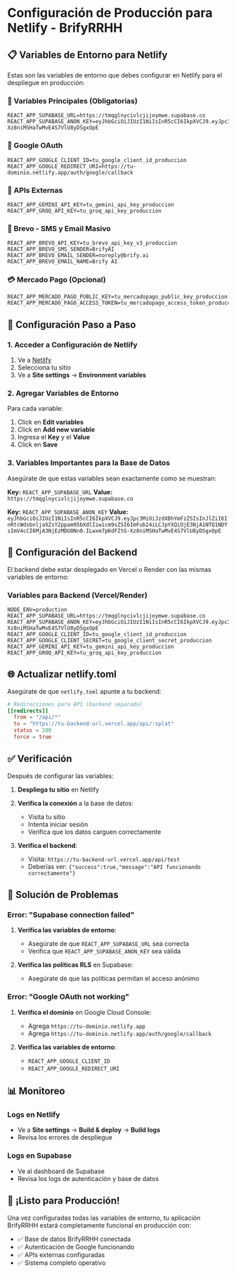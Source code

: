 # Configuración de Producción para Netlify - BrifyRRHH

## 📋 Variables de Entorno para Netlify

Estas son las variables de entorno que debes configurar en Netlify para el despliegue en producción:

### 🔐 Variables Principales (Obligatorias)

```
REACT_APP_SUPABASE_URL=https://tmqglnycivlcjijoymwe.supabase.co
REACT_APP_SUPABASE_ANON_KEY=eyJhbGciOiJIUzI1NiIsInR5cCI6IkpXVCJ9.eyJpc3MiOiJzdXBhYmFzZSIsInJlZiI6InRtcWdsbnljaXZsY2ppam95bXdlIiwicm9sZSI6ImFub24iLCJpYXQiOjE3NjA1NTQ1NDYsImV4cCI6MjA3NjEzMDU0Nn0.ILwxm7pKdFZtG-Xz8niMSHaTwMvE4S7VlU8yDSgxOpE
```

### 🔗 Google OAuth

```
REACT_APP_GOOGLE_CLIENT_ID=tu_google_client_id_produccion
REACT_APP_GOOGLE_REDIRECT_URI=https://tu-dominio.netlify.app/auth/google/callback
```

### 🤖 APIs Externas

```
REACT_APP_GEMINI_API_KEY=tu_gemini_api_key_produccion
REACT_APP_GROQ_API_KEY=tu_groq_api_key_produccion
```

### 📧 Brevo - SMS y Email Masivo

```
REACT_APP_BREVO_API_KEY=tu_brevo_api_key_v3_produccion
REACT_APP_BREVO_SMS_SENDER=BrifyAI
REACT_APP_BREVO_EMAIL_SENDER=noreply@brify.ai
REACT_APP_BREVO_EMAIL_NAME=Brify AI
```

### 💳 Mercado Pago (Opcional)

```
REACT_APP_MERCADO_PAGO_PUBLIC_KEY=tu_mercadopago_public_key_produccion
REACT_APP_MERCADO_PAGO_ACCESS_TOKEN=tu_mercadopago_access_token_produccion
```

## 🚀 Configuración Paso a Paso

### 1. Acceder a Configuración de Netlify

1. Ve a [Netlify](https://app.netlify.com)
2. Selecciona tu sitio
3. Ve a **Site settings** → **Environment variables**

### 2. Agregar Variables de Entorno

Para cada variable:
1. Click en **Edit variables**
2. Click en **Add new variable**
3. Ingresa el **Key** y el **Value**
4. Click en **Save**

### 3. Variables Importantes para la Base de Datos

Asegúrate de que estas variables sean exactamente como se muestran:

**Key:** `REACT_APP_SUPABASE_URL`
**Value:** `https://tmqglnycivlcjijoymwe.supabase.co`

**Key:** `REACT_APP_SUPABASE_ANON_KEY`
**Value:** `eyJhbGciOiJIUzI1NiIsInR5cCI6IkpXVCJ9.eyJpc3MiOiJzdXBhYmFzZSIsInJlZiI6InRtcWdsbnljaXZsY2ppam95bXdlIiwicm9sZSI6ImFub24iLCJpYXQiOjE3NjA1NTQ1NDYsImV4cCI6MjA3NjEzMDU0Nn0.ILwxm7pKdFZtG-Xz8niMSHaTwMvE4S7VlU8yDSgxOpE`

## 🔧 Configuración del Backend

El backend debe estar desplegado en Vercel o Render con las mismas variables de entorno:

### Variables para Backend (Vercel/Render)

```
NODE_ENV=production
REACT_APP_SUPABASE_URL=https://tmqglnycivlcjijoymwe.supabase.co
REACT_APP_SUPABASE_ANON_KEY=eyJhbGciOiJIUzI1NiIsInR5cCI6IkpXVCJ9.eyJpc3MiOiJzdXBhYmFzZSIsInJlZiI6InRtcWdsbnljaXZsY2ppam95bXdlIiwicm9sZSI6ImFub24iLCJpYXQiOjE3NjA1NTQ1NDYsImV4cCI6MjA3NjEzMDU0Nn0.ILwxm7pKdFZtG-Xz8niMSHaTwMvE4S7VlU8yDSgxOpE
REACT_APP_GOOGLE_CLIENT_ID=tu_google_client_id_produccion
REACT_APP_GOOGLE_CLIENT_SECRET=tu_google_client_secret_produccion
REACT_APP_GEMINI_API_KEY=tu_gemini_api_key_produccion
REACT_APP_GROQ_API_KEY=tu_groq_api_key_produccion
```

## 🌐 Actualizar netlify.toml

Asegúrate de que `netlify.toml` apunte a tu backend:

```toml
# Redirecciones para API (backend separado)
[[redirects]]
  from = "/api/*"
  to = "https://tu-backend-url.vercel.app/api/:splat"
  status = 200
  force = true
```

## ✅ Verificación

Después de configurar las variables:

1. **Despliega tu sitio** en Netlify
2. **Verifica la conexión** a la base de datos:
   - Visita tu sitio
   - Intenta iniciar sesión
   - Verifica que los datos carguen correctamente

3. **Verifica el backend**:
   - Visita: `https://tu-backend-url.vercel.app/api/test`
   - Deberías ver: `{"success":true,"message":"API funcionando correctamente"}`

## 🚨 Solución de Problemas

### Error: "Supabase connection failed"

1. **Verifica las variables de entorno**:
   - Asegúrate de que `REACT_APP_SUPABASE_URL` sea correcta
   - Verifica que `REACT_APP_SUPABASE_ANON_KEY` sea válida

2. **Verifica las políticas RLS** en Supabase:
   - Asegúrate de que las políticas permitan el acceso anónimo

### Error: "Google OAuth not working"

1. **Verifica el dominio** en Google Cloud Console:
   - Agrega `https://tu-dominio.netlify.app`
   - Agrega `https://tu-dominio.netlify.app/auth/google/callback`

2. **Verifica las variables de entorno**:
   - `REACT_APP_GOOGLE_CLIENT_ID`
   - `REACT_APP_GOOGLE_REDIRECT_URI`

## 📊 Monitoreo

### Logs en Netlify
- Ve a **Site settings** → **Build & deploy** → **Build logs**
- Revisa los errores de despliegue

### Logs en Supabase
- Ve al dashboard de Supabase
- Revisa los logs de autenticación y base de datos

## 🎉 ¡Listo para Producción!

Una vez configuradas todas las variables de entorno, tu aplicación BrifyRRHH estará completamente funcional en producción con:
- ✅ Base de datos BrifyRRHH conectada
- ✅ Autenticación de Google funcionando
- ✅ APIs externas configuradas
- ✅ Sistema completo operativo